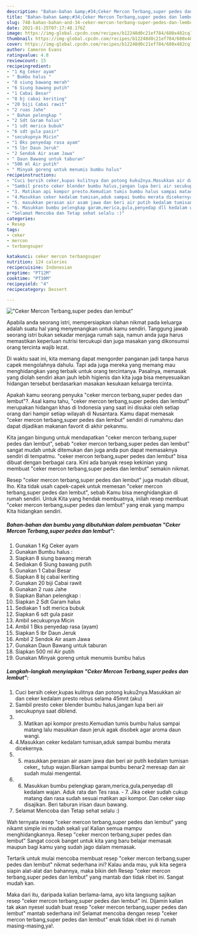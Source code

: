 ```yaml
---
description: "Bahan-bahan &amp;#34;Ceker Mercon Terbang,super pedes dan lembut&amp;#34; yang lezat Untuk Jualan"
title: "Bahan-bahan &amp;#34;Ceker Mercon Terbang,super pedes dan lembut&amp;#34; yang lezat Untuk Jualan"
slug: 748-bahan-bahan-and-34-ceker-mercon-terbang-super-pedes-dan-lembut-and-34-yang-lezat-untuk-jualan
date: 2021-01-25T07:17:48.176Z
image: https://img-global.cpcdn.com/recipes/b12248d0c21ef784/680x482cq70/ceker-mercon-terbangsuper-pedes-dan-lembut-foto-resep-utama.jpg
thumbnail: https://img-global.cpcdn.com/recipes/b12248d0c21ef784/680x482cq70/ceker-mercon-terbangsuper-pedes-dan-lembut-foto-resep-utama.jpg
cover: https://img-global.cpcdn.com/recipes/b12248d0c21ef784/680x482cq70/ceker-mercon-terbangsuper-pedes-dan-lembut-foto-resep-utama.jpg
author: Cameron Evans
ratingvalue: 4.8
reviewcount: 15
recipeingredient:
- "1 Kg Ceker ayam"
- " Bumbu halus "
- "8 siung bawang merah"
- "6 Siung bawang putih"
- "1 Cabai Besar"
- "8 bj cabai keriting"
- "20 biji Cabai rawit"
- "2 ruas Jahe"
- " Bahan pelengkap "
- "2 Sdt Garam halus"
- "1 sdt merica bubuk"
- "6 sdt gula pasir"
- "secukupnya Micin"
- "1 Bks penyedap rasa ayam"
- "5 lbr Daun Jeruk"
- "2 Sendok Air asam Jawa"
- " Daun Bawang untuk taburan"
- "500 ml Air putih"
- " Minyak goreng untuk menumis bumbu halus"
recipeinstructions:
- "Cuci bersih ceker,kupas kulitnya dan potong kuku2nya.Masukkan air dan ceker kedalam presto rebus selama 45mnt (aku)"
- "Sambil presto ceker blender bumbu halus,jangan lupa beri air secukupnya saat diblend."
- "3. Matikan api kompor presto.Kemudian tumis bumbu halus sampai matang lalu masukkan daun jeruk agak disobek agar aroma daun wangi."
- "4.Masukkan ceker kedalam tumisan,aduk sampai bumbu merata dicekernya."
- "5. masukkan perasan air asam jawa dan beri air putih kedalam tumisan ceker,, tutup wajan.Biarkan sampai bumbu benar2 meresap dan air sudah mulai mengental."
- "6. Masukkan bumbu pelengkap garam,merica,gula,penyedap dll kedalam wajan. Aduk rata dan Tes rasa. 7. Jika ceker sudah cukup matang dan rasa sudah sesuai matikan api kompor. Dan ceker siap disajikan. Beri taburan irisan daun bawang."
- "Selamat Mencoba dan Tetap sehat selalu :)"
categories:
- Resep
tags:
- ceker
- mercon
- terbangsuper

katakunci: ceker mercon terbangsuper 
nutrition: 124 calories
recipecuisine: Indonesian
preptime: "PT12M"
cooktime: "PT30M"
recipeyield: "4"
recipecategory: Dessert

---
```



![&#34;Ceker Mercon Terbang,super pedes dan lembut&#34;](https://img-global.cpcdn.com/recipes/b12248d0c21ef784/680x482cq70/ceker-mercon-terbangsuper-pedes-dan-lembut-foto-resep-utama.jpg)

Apabila anda seorang istri, mempersiapkan olahan nikmat pada keluarga adalah suatu hal yang menyenangkan untuk kamu sendiri. Tanggung jawab seorang istri bukan sekadar menjaga rumah saja, namun anda juga harus memastikan keperluan nutrisi tercukupi dan juga masakan yang dikonsumsi orang tercinta wajib lezat.

Di waktu  saat ini, kita memang dapat mengorder panganan jadi tanpa harus capek mengolahnya dahulu. Tapi ada juga mereka yang memang mau menghidangkan yang terbaik untuk orang tercintanya. Pasalnya, memasak yang diolah sendiri akan jauh lebih higienis dan kita juga bisa menyesuaikan hidangan tersebut berdasarkan masakan kesukaan keluarga tercinta. 



Apakah kamu seorang penyuka &#34;ceker mercon terbang,super pedes dan lembut&#34;?. Asal kamu tahu, &#34;ceker mercon terbang,super pedes dan lembut&#34; merupakan hidangan khas di Indonesia yang saat ini disukai oleh setiap orang dari hampir setiap wilayah di Nusantara. Kamu dapat memasak &#34;ceker mercon terbang,super pedes dan lembut&#34; sendiri di rumahmu dan dapat dijadikan makanan favorit di akhir pekanmu.

Kita jangan bingung untuk mendapatkan &#34;ceker mercon terbang,super pedes dan lembut&#34;, sebab &#34;ceker mercon terbang,super pedes dan lembut&#34; sangat mudah untuk ditemukan dan juga anda pun dapat memasaknya sendiri di tempatmu. &#34;ceker mercon terbang,super pedes dan lembut&#34; bisa dibuat dengan berbagai cara. Kini ada banyak resep kekinian yang membuat &#34;ceker mercon terbang,super pedes dan lembut&#34; semakin nikmat.

Resep &#34;ceker mercon terbang,super pedes dan lembut&#34; juga mudah dibuat, lho. Kita tidak usah capek-capek untuk memesan &#34;ceker mercon terbang,super pedes dan lembut&#34;, sebab Kamu bisa menghidangkan di rumah sendiri. Untuk Kita yang hendak membuatnya, inilah resep membuat &#34;ceker mercon terbang,super pedes dan lembut&#34; yang enak yang mampu Kita hidangkan sendiri.

<!--inarticleads1-->

##### Bahan-bahan dan bumbu yang dibutuhkan dalam pembuatan &#34;Ceker Mercon Terbang,super pedes dan lembut&#34;:

1. Gunakan 1 Kg Ceker ayam
1. Gunakan  Bumbu halus :
1. Siapkan 8 siung bawang merah
1. Sediakan 6 Siung bawang putih
1. Gunakan 1 Cabai Besar
1. Siapkan 8 bj cabai keriting
1. Gunakan 20 biji Cabai rawit
1. Gunakan 2 ruas Jahe
1. Siapkan  Bahan pelengkap :
1. Siapkan 2 Sdt Garam halus
1. Sediakan 1 sdt merica bubuk
1. Siapkan 6 sdt gula pasir
1. Ambil secukupnya Micin
1. Ambil 1 Bks penyedap rasa (ayam)
1. Siapkan 5 lbr Daun Jeruk
1. Ambil 2 Sendok Air asam Jawa
1. Gunakan  Daun Bawang untuk taburan
1. Siapkan 500 ml Air putih
1. Gunakan  Minyak goreng untuk menumis bumbu halus




<!--inarticleads2-->

##### Langkah-langkah menyiapkan &#34;Ceker Mercon Terbang,super pedes dan lembut&#34;:

1. Cuci bersih ceker,kupas kulitnya dan potong kuku2nya.Masukkan air dan ceker kedalam presto rebus selama 45mnt (aku)
1. Sambil presto ceker blender bumbu halus,jangan lupa beri air secukupnya saat diblend.
1. 3. Matikan api kompor presto.Kemudian tumis bumbu halus sampai matang lalu masukkan daun jeruk agak disobek agar aroma daun wangi.
1. 4.Masukkan ceker kedalam tumisan,aduk sampai bumbu merata dicekernya.
1. 5. masukkan perasan air asam jawa dan beri air putih kedalam tumisan ceker,, tutup wajan.Biarkan sampai bumbu benar2 meresap dan air sudah mulai mengental.
1. 6. Masukkan bumbu pelengkap garam,merica,gula,penyedap dll kedalam wajan. Aduk rata dan Tes rasa. - 7. Jika ceker sudah cukup matang dan rasa sudah sesuai matikan api kompor. Dan ceker siap disajikan. Beri taburan irisan daun bawang.
1. Selamat Mencoba dan Tetap sehat selalu :)




Wah ternyata resep &#34;ceker mercon terbang,super pedes dan lembut&#34; yang nikamt simple ini mudah sekali ya! Kalian semua mampu menghidangkannya. Resep &#34;ceker mercon terbang,super pedes dan lembut&#34; Sangat cocok banget untuk kita yang baru belajar memasak maupun bagi kamu yang sudah jago dalam memasak.

Tertarik untuk mulai mencoba membuat resep &#34;ceker mercon terbang,super pedes dan lembut&#34; nikmat sederhana ini? Kalau anda mau, yuk kita segera siapin alat-alat dan bahannya, maka bikin deh Resep &#34;ceker mercon terbang,super pedes dan lembut&#34; yang mantab dan tidak ribet ini. Sangat mudah kan. 

Maka dari itu, daripada kalian berlama-lama, ayo kita langsung sajikan resep &#34;ceker mercon terbang,super pedes dan lembut&#34; ini. Dijamin kalian tak akan nyesel sudah buat resep &#34;ceker mercon terbang,super pedes dan lembut&#34; mantab sederhana ini! Selamat mencoba dengan resep &#34;ceker mercon terbang,super pedes dan lembut&#34; enak tidak ribet ini di rumah masing-masing,ya!.

